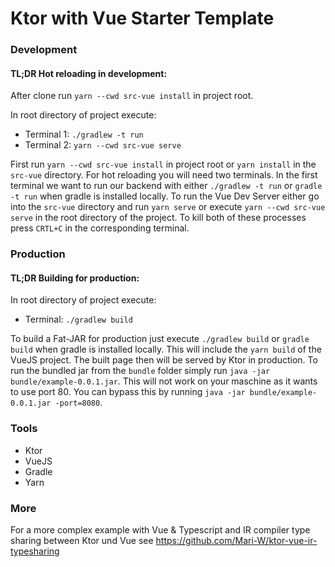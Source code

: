 # Ktor with Vue Starter Template

### Development


#### TL;DR Hot reloading in development:

After clone run `yarn --cwd src-vue install` in project root.

In root directory of project execute:

- Terminal 1: `./gradlew -t run`
- Terminal 2: `yarn --cwd src-vue serve`


First run `yarn --cwd src-vue install` in project root or `yarn install` in the `src-vue` directory. For hot reloading you will need two
terminals. In the first terminal we want to run our backend with either
`./gradlew -t run` or `gradle -t run` when gradle is installed locally. To run the Vue Dev Server either go into
the `src-vue` directory and run `yarn serve` or execute `yarn --cwd src-vue serve` in the root directory of the project.
To kill both of these processes press `CRTL+C` in the corresponding terminal.

### Production

#### TL;DR Building for production:

In root directory of project execute:

- Terminal: `./gradlew build`

To build a Fat-JAR for production just execute `./gradlew build` or `gradle build` when gradle is installed locally.
This will include the `yarn build` of the VueJS project. The built page then will be served by Ktor in production.
To run the bundled jar from the `bundle` folder simply run `java -jar bundle/example-0.0.1.jar`. This will not work on your maschine as it wants to use port 80. You can bypass this by running `java -jar bundle/example-0.0.1.jar -port=8080`.

### Tools

- Ktor
- VueJS
- Gradle
- Yarn

### More
For a more complex example with Vue & Typescript and IR compiler type sharing between Ktor und Vue see https://github.com/Mari-W/ktor-vue-ir-typesharing
